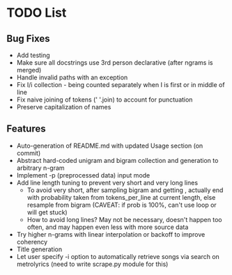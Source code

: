 # TODO List

## Bug Fixes

- Add testing
- Make sure all docstrings use 3rd person declarative (after ngrams is merged)
- Handle invalid paths with an exception
- Fix I/i collection - being counted separately when I is first or in middle of
  line
- Fix naive joining of tokens (' '.join) to account for punctuation
- Preserve capitalization of names

## Features
- Auto-generation of README.md with updated Usage section (on commit)
- Abstract hard-coded unigram and bigram collection and generation to arbitrary
  n-gram
- Implement -p (preprocessed data) input mode
- Add line length tuning to prevent very short and very long lines
  * To avoid very short, after sampling bigram and getting <END>, actually end
    with probability taken from tokens_per_line at current length, else
    resample from bigram (CAVEAT: if <END> prob is 100%, can't use loop or will
    get stuck)
  * How to avoid long lines? May not be necessary, doesn't happen too often,
    and may happen even less with more source data
- Try higher n-grams with linear interpolation or backoff to improve coherency
- Title generation
- Let user specify -i option to automatically retrieve songs via
  search on metrolyrics (need to write scrape.py module for this)
